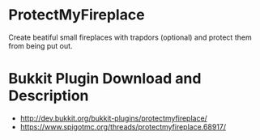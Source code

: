 # ProtectMyFireplace
Create beatiful small fireplaces with trapdors (optional) and protect them from being put out.

# Bukkit Plugin Download and Description

* http://dev.bukkit.org/bukkit-plugins/protectmyfireplace/
* https://www.spigotmc.org/threads/protectmyfireplace.68917/
